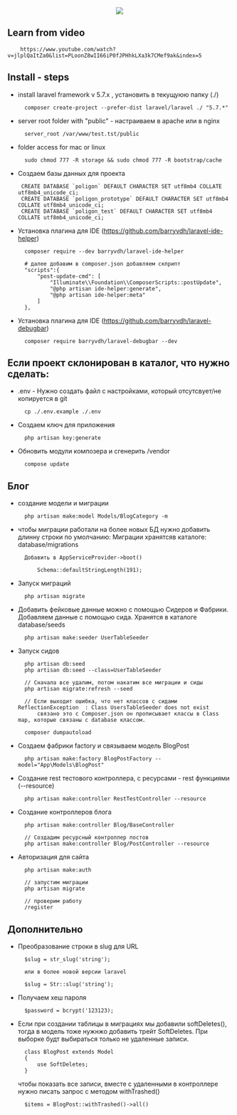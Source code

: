 <p align="center"><img src="https://laravel.com/assets/img/components/logo-laravel.svg"></p>

## Learn from video

        https://www.youtube.com/watch?v=jlplQaItZa0&list=PLoonZ8wII66iP0fJPHhkLXa3k7CMef9ak&index=5


## Install - steps

- install laravel framework v 5.7.x , установить в текущуюю папку (./)
 
        composer create-project --prefer-dist laravel/laravel ./ "5.7.*" 
        
- server root folder with "public" - настраиваем в apache или в nginx

        server_root /var/www/test.tst/public

- folder access for mac or linux

        sudo chmod 777 -R storage && sudo chmod 777 -R bootstrap/cache
        
- Создаем базы данных для проекта
        
       CREATE DATABASE `poligon` DEFAULT CHARACTER SET utf8mb4 COLLATE utf8mb4_unicode_ci; 
       CREATE DATABASE `poligon_prototype` DEFAULT CHARACTER SET utf8mb4 COLLATE utf8mb4_unicode_ci; 
       CREATE DATABASE `poligon_test` DEFAULT CHARACTER SET utf8mb4 COLLATE utf8mb4_unicode_ci; 

- Установка плагина для IDE (https://github.com/barryvdh/laravel-ide-helper)

        composer require --dev barryvdh/laravel-ide-helper
        
        # далее добавим в composer.json добавляем скприпт
        "scripts":{
            "post-update-cmd": [
                "Illuminate\\Foundation\\ComposerScripts::postUpdate",
                "@php artisan ide-helper:generate",
                "@php artisan ide-helper:meta"
            ]
        },

- Установка плагина для IDE (https://github.com/barryvdh/laravel-debugbar)

        composer require barryvdh/laravel-debugbar --dev


## Если проект склонирован в каталог, что нужно сделать:

- .env - Нужно создать файл с настройками, который отсутсвует/не копируется в git

        cp ./.env.example ./.env
        
- Создаем ключ для приложения

        php artisan key:generate
        
- Обновить модули композера и сгенерить /vendor

        compose update        
        
        


## Блог

- создание модели и миграции

        php artisan make:model Models/BlogCategory -m
        
- чтобы миграции работали на более новых БД нужно добавить длинну строки по умолчанию:
    Миграции хранятсяв каталоге: database/migrations

        Добавить в AppServiceProvider->boot() 
        
            Schema::defaultStringLength(191);
            
- Запуск миграций

        php artisan migrate

- Добавить фейковые данные можно с помощью Сидеров и Фабрики. Добавляем данные с помощью сида. 
    Хранятся в каталоге database/seeds

        php artisan make:seeder UserTableSeeder

- Запуск сидов

        php artisan db:seed
        php artisan db:seed --class=UserTableSeeder
        
        // Сначала все удалим, потом накатим все миграции и сиды
        php artisan migrate:refresh --seed
        
        // Если выходит ошибка, что нет классов с сидами ReflectionException  : Class UsersTableSeeder does not exist
            связано это с Composer.json он прописывает классы в Class map, которые связаны с database классом.
            
        composer dumpautoload

        
        
- Создаем фабрики factory и связываем модель BlogPost

        php artisan make:factory BlogPostFactory --model="App\Models\BlogPost"
        
- Создание rest тестового контроллера, с ресурсами - rest функциями (--resource)

        php artisan make:controller RestTestController --resource    
        
- Создание контроллеров блога 
    
        php artisan make:controller Blog/BaseController
        
        // Создадим ресурсный контроллер постов
        php artisan make:controller Blog/PostController --resource
        
- Авторизация для сайта

        php artisan make:auth
    
        // запустим миграции
        php artisan migrate
    
        // проверим работу
        /register
        
## Дополнительно

- Преобразование строки в slug для URL

        $slug = str_slug('string');
        
        или в более новой версии laravel
        
        $slug = Str::slug('string');


- Получаем хеш пароля 

        $password = bcrypt('123123);
        
- Если при создании таблицы в миграциях мы добавили softDeletes(), тогда в модель
    тоже нужнжо добавить трейт SoftDeletes. При выборке будт выбираться только 
    не удаленные записи. 
    
        class BlogPost extends Model 
        {
            use SoftDeletes;
        }  
    
    чтобы показать все записи, вместе с удаленными в контроллере нужно писать запрос
    с методом withTrashed()
    
    
        $items = BlogPost::withTrashed()->all()
        
        